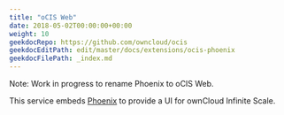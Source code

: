 ```yaml
---
title: "oCIS Web"
date: 2018-05-02T00:00:00+00:00
weight: 10
geekdocRepo: https://github.com/owncloud/ocis
geekdocEditPath: edit/master/docs/extensions/ocis-phoenix
geekdocFilePath: _index.md
---
```


Note: Work in progress to rename Phoenix to oCIS Web.

This service embeds [Phoenix](https://github.com/owncloud/phoenix) to provide a UI for ownCloud Infinite Scale.

